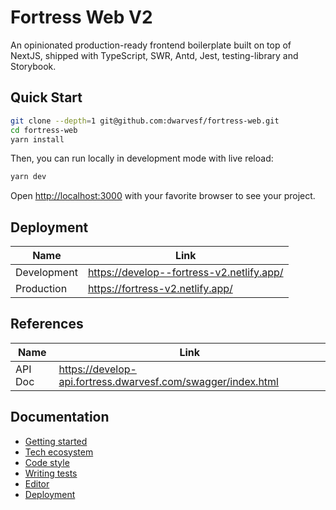# Fortress Web V2

An opinionated production-ready frontend boilerplate built on top of NextJS,
shipped with TypeScript, SWR, Antd, Jest, testing-library and Storybook.

## Quick Start

```bash
git clone --depth=1 git@github.com:dwarvesf/fortress-web.git
cd fortress-web
yarn install
```

Then, you can run locally in development mode with live reload:

```bash
yarn dev
```

Open [http://localhost:3000](http://localhost:3000) with your favorite browser
to see your project.

## Deployment

| Name        | Link                                      |
| ----------- | ----------------------------------------- |
| Development | https://develop--fortress-v2.netlify.app/ |
| Production  | https://fortress-v2.netlify.app/          |

## References

| Name    | Link                                                         |
| ------- | ------------------------------------------------------------ |
| API Doc | https://develop-api.fortress.dwarvesf.com/swagger/index.html |

## Documentation

- [Getting started](./docs/GETTING_STARTED.md)
- [Tech ecosystem](./docs/TECH_ECOSYSTEM.md)
- [Code style](./docs/CODE_STYLE.md)
- [Writing tests](./docs/WRITING_TEST.md)
- [Editor](./docs/EDITOR.md)
- [Deployment](./docs/DEPLOYMENT.md)
